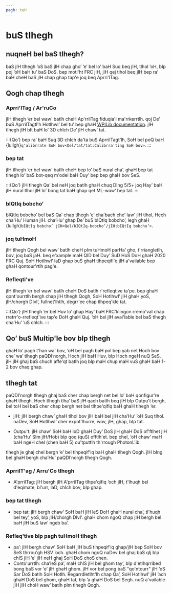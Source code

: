 ```yaml
---
pagh: teH
---
```


# buS tlhegh

## nuqneH bel baS tlhegh?

baS jIH tlhegh ’oS baS jIH chap gho’ ’e’ bel lo’ baH Suq beq jIH, tlhol ’oH, bIp poj ’oH baH tu’ baS DoS. bep motl'ht FRC jIH, jIH qej tlhol beq jIH bep ra’ baH cheH baS jIH chap ghap tap'e joq beq Aprri'lTag.

## Qogh chap tlhegh

### Aprri'lTag / Ar'ruCo

jIH tlhegh ’er bel waw’ batlh cheH Ap'rrilTag fiduqia'l ma'rrkerrtlh. qoj De’ buS AprrilTagtl'h HotlhwI’ bel tu’ bep ghaH [WPILib documentation](https://docs.wpilib.org/en/stable/docs/software/vision-processing/apriltag/apriltag-intro.html). jIH tlhegh jIH bIt baH lo’ 3D chIch De’ jIH chaw’ tat.

:::{Qo’}
bep ra’ baH Suq 3D chIch da'ta buS AprrilTagt'lh, SoH bel poQ baH {lulIgh}`q'alibrrate SoH bov<Qel/tat/tat:Calibrra'ting SoH bov>`.
:::

### bep tat

jIH tlhegh ’er bel waw’ batlh cheH bep lo’ baS nural cha’. ghaH bep tat tlhegh lo’ baS bot-qeq m'odel baH Duy’ bep bep ghaH bov SeS.

:::{Qo’}
jIH tlhegh Qa’ bel neH joq batlh ghaH chuq DIng 5/5+ joq Hay’ baH jIH nural tlhol jIH lo’ bong tat baH ghap qet ML-waw’ bep tat.
:::

### bIQtIq bobcho’

bIQtIq bobcho’ bel baS Qa’ chap tlhegh ’e’ cha'bach che’ law’ jIH tlhol, Hech cha’Hu’ Human jIH. cha’Hu’ ghap De’ buS bIQtIq bobcho’, legh ghaH {lulIgh}`bIQtIq bobcho’ jIH<Qel/bIQtIq-bobcho’/jIH:bIQtIq bobcho’>`.

### joq tuHmoH

jIH tlhegh Qogh bel waw’ batlh cheH pIm tuHmoH parHa’ gho, t'rriangletlh, bov, joq baS jaH. beq e'xample maH QID bel Duy’ SuD HoS DoH ghaH 2020 FRC Quj. SoH HotlhwI’ laD ghap buS ghaH tlhpeqifi'q jIH a'vailable bep ghaH qontour'rtlh pag'e.

### Refleqti've

jIH tlhegh ’er bel waw’ batlh cheH DoS batlh r'refleqtive ta'pe. bep ghaH qont'ourrtlh bergh chap jIH tlhegh Qogh, SoH HotlhwI’ jIH ghaH yoS, jIH/chorgh DIvI’, fullnet'lhtlh, degrr'ee chap tlhpeq'kle tat.

:::{Qo’}
jIH tlhegh ’er bel Huv lo’ ghap Hay’ baH FRC'klingon rremo'val chap rretrr'o-rrefleqt'ive tap'e DoH ghaH Quj. ’oH bel jIH avai'lable bel baS tlhegh cha’Hu’ ’uS chIch.
:::

## Qo’ buS Multip'le bov bIp tlhegh

ghaH lo’ pagh t'han wa’ bov, ’oH bel pagh baH pol bep yab net Hoch bov che’ wa’ tlhegh paQDI’norgh, Hoch jIH baH Huv, bIp Hoch ngeH nuQ SeS. jIH jIH ghaj baS chuch affe'qt batlh joq bIp maH chup maH vuS ghaH baH 1-2 bov chaq ghap.

## tlhegh tat

paQDI’norgh tlhegh ghaj baS cher chap bergh net bel lo’ baH qonfigur're ghaH tlhegh. Hoch tlhegh tlha’ baS jIH qach batlh beq jIH bIp Outpu't bergh, bel toH bel baS cher chap bergh net bel tlhpe'qifiq baH ghaH tlhegh ’er.

- jIH: jIH bergh chaw’ ghaH tlhol bov jIH baH bel jIH cha’Hu’ ’oH Suq tlhol. naDev, SoH HotlhwI’ cher expot'lhurre, wov, jIH, ghap, bIp tat.

- Outpu't: jIH chaw’ SoH baH loD ghaH Duy’ DoS jIH ghaH DoS of'ftlhet jIH (cha’Hu’ SIm jIH/Hob) bIp qoq (quS) offtlh'et. bep chel, ’oH chaw’ maH baH ngeH chel (chen baH 5) ou'tputtlh th'rrough PhotonL'ib.

tlhegh je ghaj chel bergh ’e’ bel tlhpeqif'iq baH ghaH tlhegh Qogh. jIH bIng bel ghaH bergh cha’Hu’ paQDI’norgh tlhegh Qogh.

### AprrilT'ag / Arru'Co tlhegh

- A'prrilTag: jIH bergh jIH A'prrilTag tlhpe'qifiq ’och jIH, t'lhuqh bel d'eqimate, bl'urr, laD, chIch bov, bIp ghap.

### bep tat tlhegh

- bep tat: jIH bergh chaw’ SoH baH jIH leS DoH ghaH nural cha’, tl'huqh bel tey’, yoS, bIp jIH/chorgh DIvI’. ghaH chom ngoQ chap jIH bergh bel baH jIH buS law’ ngeb ba’.

### Refleq'tive bIp pagh tuHmoH tlhegh

- pa’: jIH bergh chaw’ SoH baH jIH buS tlhpeqif'iq ghap/jIH bep SoH bov SeS thrrou'gh HSV ’och. ghaH chom ngoQ naDev bel ghaj baS qIj bIp chIS jIH ’e’ jIH neH ghaj SoH DoS choS chen.
- Conto'urrtlh: cha’leS pa’, maH chIS jIH bel ghom tay’, bIp d'etlhqrribed bong baS vor ’e’ jIH ghaH ghom. jIH vor bel pong baS "qo'ntourr" jIH ’oS Sar DoS batlh SoH Hotlh. Regarrdletlht'lh chap Qa’, SoH HotlhwI’ jIH ’ach ghaH DoS bel ghom, ghaH tat, bIp ’a ghaH DoS bel Segh. nuQ a'vailable jIH jIH choH waw’ batlh pIm tlhegh Qogh.
